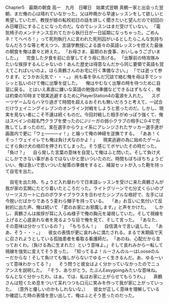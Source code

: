 Chapter5　最期の朝食
高一　九月　日曜日　始業式翌朝
真鶴一家と出会った翌朝、まだ俺の心は晴れていなかった。父は昨晩から早速レッスンをして欲しいと希望していたが、教授が娘の転校初日の話を詳しく聞きたいと望んだので初回のみ日曜日にすることになったのだ。なのでレッスンはまだ受けていない。
「電気椅子のメンテナンス忘れてたから執行日が一日延期になっちゃった。ごめんネ！てへぺろ！」って死刑執行人に言われた死刑囚がいるとしたらこんな気持ちなんだろうな等と考えつつ、言語学教授による直々の英語レッスンを控えた最後の朝食を俺は粛々と終えた。
「お母さま、最期のお食事、おいしゅうございました。」
　完食した夕食を前に合掌してそう母に告げる。
「出撃前の特攻隊みたいな挨拶するんじゃないの！あんた歴史は得意なんだから同じ要領で英語も覚えてこればいいのよ。ほら真鶴さんのお宅に行く準備なさい。」
「では逝って参ります。どうかお元気で・・・。」
尚も毒を孕んだ冗談で絡む俺を母は手でシッシッと払いのけて俺に出撃を促した。
　俺はやむなく出撃の時を待つために自室に戻る。
とはいえ素直に嫌いな英語の勉強の準備などできるはずもなく、俺は約束の10時まで現実逃避するためにPlayerStation4の電源を入れた。
　スポーツゲームならハマり過ぎて時間を超えるおそれも無いだろうと考えて、一試合だけウェイニングイレブンのオンライン対戦をしようと思ったのだ。しかし、現実を見ない者にこそ不運は続くものだ。今回対戦した相手がめっぽう強くて、俺はスペインの超名門クラブを使ったのにJリーガの弱小クラブの相手に0‐4で完敗してしまったのだ。実在選手からウェイ系にアレンジされたサッカー選手達が画面内で更に「ウェ―――ィ！」と煽って俺の神経を逆撫でする。
「ああ！くそっ！ウェイイレでも俺は負け犬なのかよ！」
　現実逃避の為に始めたゲームにすら負け犬の烙印を押されてしまった。そう感じてボヤいたその時だった。
「負け？」
　自ら発した言葉の意味を自覚して俺はふと閃いた。そして負け犬にしかできない事があるではないかと思いついたのだ。時間もぼちぼちちょうどいい、俺は急いで思いついた秘策の準備をすると、補習セットが入った鞄を持って自宅を出た。

　自宅を出た時、ちょうど入れ替わりで日本語レッスンを受けに来た真鶴さんが我が家の玄関にたどり着いたところだった。ライトグリーンで七分丈くらいのプリーツスカートに白のボウタイブラウスを合わせたシンプルな格好で、左手には今脱いだばかりであろう麦わら帽子を持っている。
　「あ」お互いに気付いて反射的に出た声、俺は続いて
「君のお家にお邪魔します。」と声をかけた。
　しかし、真鶴さんは挨拶が耳に入らぬ様子で俺の胸元を凝視していた。そして視線を上げると心底哀れな者を見るような目で俺を見て、そして言った。
「あなた、その意味は分かっているの？」
「もちろん！」
　自信満々で言い返した。
「ああ、そう・・・。」
　彼女の表情が更に哀れみに満たされる。まるで末期癌で天に召されようとしている孤独患者を看取る看護師だ。
「あのね、心配だから言っておくわ。（負ける為に生まれた）という意味よ。」そして哀れみから一転して視線を強気に変えてそう言った。
「知ってるよ！ルーさんのルーはLooseのルーだからな！そして負けても悔しがらないでゆるーく生きるんだ。あ、ゆるーいって意味わかってる？」
　そう問うと彼女はよく分かっていなかったのでニュアンスを説明した。
「そう、ありがとう。たぶんEasygoingみたいな意味ね。なんとなく分かったわ。はぁ。では、私はお家に上がらせてもらうわ。」
　真鶴さんは短くため息をついて呆れつつも口元に笑みを作って我が家に上がっていった。
（意外と優しいのかもしれないな。）
　彼女が正しく意味を理解しているか確認した時の表情を思い出して、俺はふとそう思ったのだった。
